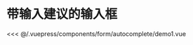 # 带输入建议的输入框

<common-democode title="基础用法">
  <form-autocomplete-demo1></form-autocomplete-demo1>
  <highlight-code slot="codeText" lang="vue">
<<< @/.vuepress/components/form/autocomplete/demo1.vue
  </highlight-code>
</common-democode>

<form-autocomplete-attr-desc></form-autocomplete-attr-desc>